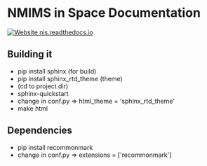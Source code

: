 # NMIMS in Space Documentation

[![Website nis.readthedocs.io](https://img.shields.io/website-up-down-green-red/http/nis.readthedocs.io.svg)](nis.readthedocs.io/)

## Building it
  * pip install sphinx (for build)
  * pip install sphinx_rtd_theme (theme)
  * (cd to project dir)
  * sphinx-quickstart
  * change in conf.py => html_theme = 'sphinx_rtd_theme'
  * make html 
  
  
## Dependencies
  * pip install recommonmark
  * change in conf.py => extensions = ['recommonmark']
